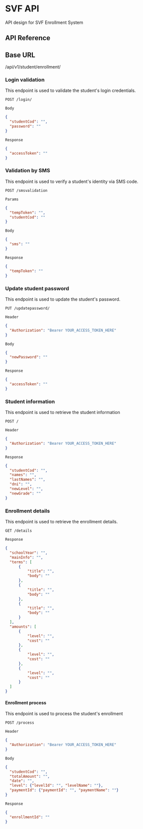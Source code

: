 # SVF API

API design for SVF Enrollment System

## API Reference

## Base URL
/api/v1/student/enrollment/

### Login validation
This endpoint is used to validate the student's login credentials.

```http
POST /login/
```

`Body`
```json
{
  "studentCod": "",
  "password": ""
}
```

`Response`
```json
{
  "accessToken": ""
}
```

### Validation by SMS
This endpoint is used to verify a student's identity via SMS code.

```http
POST /smsvalidation 
```

`Params`
```json
{
  "tempToken": "",
  "studentCod": ""
}
```

`Body`
```json
{
  "sms": ""
}
```

`Response`
```json
{
  "tempToken": ""
}
```

### Update student password
This endpoint is used to update the student's password.

```http
PUT /updatepassword/
```
`Header`
```json
{
  "Authorization": "Bearer YOUR_ACCESS_TOKEN_HERE"
}
```

`Body`
```json
{
  "newPassword": ""
}
```


`Response`
```json
{
  "accessToken": ""
}
```

### Student information
This endpoint is used to retrieve the student information

```http
POST /
```
`Header`
```json
{
  "Authorization": "Bearer YOUR_ACCESS_TOKEN_HERE"
}
```


`Response`
```json
{
  "studentCod": "",
  "names": "",
  "lastNames": "",
  "dni": "",
  "newLevel": "",
  "newGrade": ""
}
```

### Enrollment details
This endpoint is used to retrieve the enrollment details.

```http
GET /details
```

`Response`
```json
{
  "schoolYear": "",
  "mainInfo": "",
  "terms": [
      {
          "title": "",
          "body": ""
      },
      {
          "title": "",
          "body": ""
      },
      {
          "title": "",
          "body": ""
      }
  ],
  "amounts": [
      {
          "level": "",
          "cost": ""
      },
      {
          "level": "",
          "cost": ""
      },
      {
          "level": "",
          "cost": ""
      }
  ]
}
```
#### Enrollment process
This endpoint is used to process the student's enrollment

```http
POST /process
```

`Header`
```json
{
  "Authorization": "Bearer YOUR_ACCESS_TOKEN_HERE"
}
```

`Body`
```json
{
  "studentCod": "",
  "totalAmount": "",
  "date": "",
  "level": {"levelId": "", "levelName": ""},
  "paymentId": {"paymentId": "", "paymentName": ""}
}
```

`Response`
```json
{
  "enrollmentId": ""
}
```

